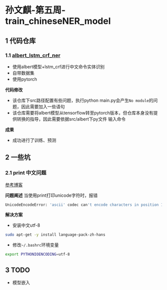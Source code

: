 # 孙文麒-第五周-train_chineseNER_model

## 1 代码仓库

### 1.1 [albert_lstm_crf_ner](https://github.com/jiangnanboy/albert_lstm_crf_ner)

- 使用albert模型+lstm_crf进行中文命令实体识别
- 自带数据集
- 使用pytorch

**代码修改**

- 该仓库下src路径配置有些问题，执行python main.py会产生`No module`的问题，因此需要加入一些语句
- 该仓库需要将albert模型从tensorflow转至pytorch版本，但仓库本身没有提供转换的指导，因此需要依据src/albert下py文件 输入命令

**成果**

- 成功进行了训练、预测

## 2 一些坑

### 2.1 print 中文问题

[参考博客](https://blog.csdn.net/j___t/article/details/97705231)

**问题阐述**
当使用print打印unicode字符时，报错
```sh
UnicodeEncodeError: 'ascii' codec can't encode characters in position 1279-1280: ordinal not in range(128)
```

**解决方案**
- 安装中文utf-8

```sh
sudo apt-get -y install language-pack-zh-hans
```

- 修改`~/.bashrc`环境变量

```sh
export PYTHONIOENCODING=utf-8
```

## 3 TODO

- 模型嵌入
